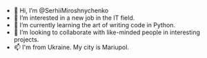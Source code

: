 - 👋 Hi, I’m @SerhiiMiroshnychenko
- 👀 I’m interested in a new job in the IT field.
- 🌱 I’m currently learning the art of writing code in Python.
- 💞️ I’m looking to collaborate with like-minded people in interesting projects.
- 📫 I'm from Ukraine. My city is Mariupol.

<!---
SerhiiMiroshnychenko/SerhiiMiroshnychenko is a ✨ special ✨ repository because its `README.md` (this file) appears on your GitHub profile.
You can click the Preview link to take a look at your changes.
--->

